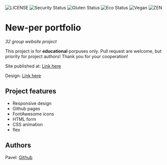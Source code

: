 ![LICENSE](https://img.shields.io/badge/license-MIT-blue.svg?style=flat-square)
![Security Status](https://img.shields.io/security-headers?label=Security&url=https%3A%2F%2Fgithub.com&style=flat-square)
![Gluten Status](https://img.shields.io/badge/Gluten-Free-green.svg)
![Eco Status](https://img.shields.io/badge/ECO-Friendly-green.svg)
![Vegan](https://img.shields.io/badge/Vegan-%F0%9F%8D%83-green)
![ZEN](https://img.shields.io/badge/ZEN-Positive-yellowgreen)

# New-per portfolio

_32 group website project_

This project is for **educational** porpuses only. Pull request are welcome, but priority for project authors! Thank you for your cooperation!

Site published at: [Link here](nsn1930.github.io/5-coming_soon/)

Design: [Link here](https://cdn.discordapp.com/attachments/850245533838868480/850246473362178048/coming-soon-wide.png)
## Project features

- Responsive design
- Github pages
- FontAwesome icons
- HTML form
- CSS animation 
- flex

## Authors

Pavel: [Github](https://github.com/nsn1930)